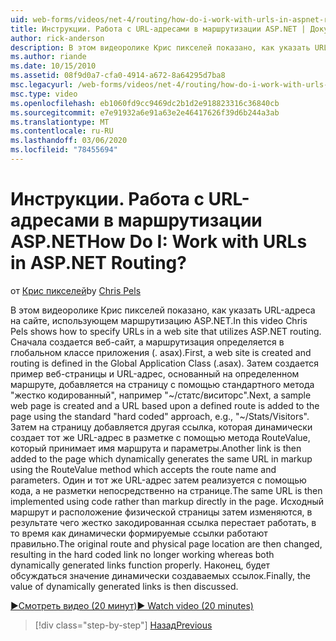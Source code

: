 ```yaml
---
uid: web-forms/videos/net-4/routing/how-do-i-work-with-urls-in-aspnet-routing
title: Инструкции. Работа с URL-адресами в маршрутизации ASP.NET | Документы Майкрософт
author: rick-anderson
description: В этом видеоролике Крис пикселей показано, как указать URL-адреса на сайте, использующем маршрутизацию ASP.NET. Сначала создается веб-сайт, а маршрутизация определяется в GL...
ms.author: riande
ms.date: 10/15/2010
ms.assetid: 08f9d0a7-cfa0-4914-a672-8a64295d7ba8
msc.legacyurl: /web-forms/videos/net-4/routing/how-do-i-work-with-urls-in-aspnet-routing
msc.type: video
ms.openlocfilehash: eb1060fd9cc9469dc2b1d2e918823316c36840cb
ms.sourcegitcommit: e7e91932a6e91a63e2e46417626f39d6b244a3ab
ms.translationtype: MT
ms.contentlocale: ru-RU
ms.lasthandoff: 03/06/2020
ms.locfileid: "78455694"
---
```

# <a name="how-do-i-work-with-urls-in-aspnet-routing"></a><span data-ttu-id="c90e5-105">Инструкции. Работа с URL-адресами в маршрутизации ASP.NET</span><span class="sxs-lookup"><span data-stu-id="c90e5-105">How Do I: Work with URLs in ASP.NET Routing?</span></span>

<span data-ttu-id="c90e5-106">от [Крис пикселей](https://twitter.com/chrispels)</span><span class="sxs-lookup"><span data-stu-id="c90e5-106">by [Chris Pels](https://twitter.com/chrispels)</span></span>

<span data-ttu-id="c90e5-107">В этом видеоролике Крис пикселей показано, как указать URL-адреса на сайте, использующем маршрутизацию ASP.NET.</span><span class="sxs-lookup"><span data-stu-id="c90e5-107">In this video Chris Pels shows how to specify URLs in a web site that utilizes ASP.NET routing.</span></span> <span data-ttu-id="c90e5-108">Сначала создается веб-сайт, а маршрутизация определяется в глобальном классе приложения (. asax).</span><span class="sxs-lookup"><span data-stu-id="c90e5-108">First, a web site is created and routing is defined in the Global Application Class (.asax).</span></span> <span data-ttu-id="c90e5-109">Затем создается пример веб-страницы и URL-адрес, основанный на определенном маршруте, добавляется на страницу с помощью стандартного метода "жестко кодированный", например "~/статс/виситорс".</span><span class="sxs-lookup"><span data-stu-id="c90e5-109">Next, a sample web page is created and a URL based upon a defined route is added to the page using the standard "hard coded" approach, e.g., "~/Stats/Visitors".</span></span> <span data-ttu-id="c90e5-110">Затем на страницу добавляется другая ссылка, которая динамически создает тот же URL-адрес в разметке с помощью метода RouteValue, который принимает имя маршрута и параметры.</span><span class="sxs-lookup"><span data-stu-id="c90e5-110">Another link is then added to the page which dynamically generates the same URL in markup using the RouteValue method which accepts the route name and parameters.</span></span> <span data-ttu-id="c90e5-111">Один и тот же URL-адрес затем реализуется с помощью кода, а не разметки непосредственно на странице.</span><span class="sxs-lookup"><span data-stu-id="c90e5-111">The same URL is then implemented using code rather than markup directly in the page.</span></span> <span data-ttu-id="c90e5-112">Исходный маршрут и расположение физической страницы затем изменяются, в результате чего жестко закодированная ссылка перестает работать, в то время как динамически формируемые ссылки работают правильно.</span><span class="sxs-lookup"><span data-stu-id="c90e5-112">The original route and physical page location are then changed, resulting in the hard coded link no longer working whereas both dynamically generated links function properly.</span></span> <span data-ttu-id="c90e5-113">Наконец, будет обсуждаться значение динамически создаваемых ссылок.</span><span class="sxs-lookup"><span data-stu-id="c90e5-113">Finally, the value of dynamically generated links is then discussed.</span></span>

[<span data-ttu-id="c90e5-114">&#9654;Смотреть видео (20 минут)</span><span class="sxs-lookup"><span data-stu-id="c90e5-114">&#9654; Watch video (20 minutes)</span></span>](https://channel9.msdn.com/Blogs/ASP-NET-Site-Videos/how-do-i-work-with-urls-in-aspnet-routing)

> [!div class="step-by-step"]
> [<span data-ttu-id="c90e5-115">Назад</span><span class="sxs-lookup"><span data-stu-id="c90e5-115">Previous</span></span>](how-do-i-use-routing-with-aspnet-web-forms.md)
